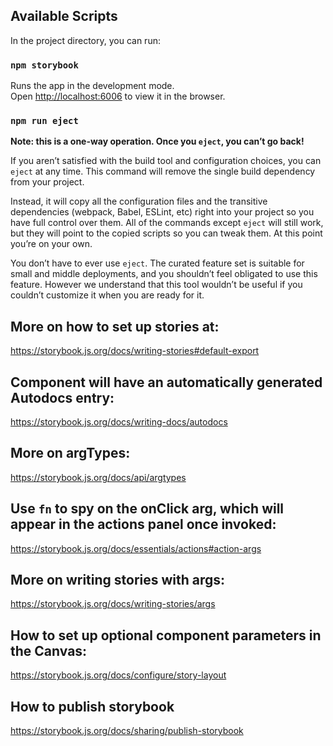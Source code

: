 ## Available Scripts

In the project directory, you can run:

### `npm storybook`

Runs the app in the development mode.\
Open [http://localhost:6006](http://localhost:6006) to view it in the browser.

### `npm run eject`
**Note: this is a one-way operation. Once you `eject`, you can’t go back!**

If you aren’t satisfied with the build tool and configuration choices, you can `eject` at any time. This command will remove the single build dependency from your project.

Instead, it will copy all the configuration files and the transitive dependencies (webpack, Babel, ESLint, etc) right into your project so you have full control over them. All of the commands except `eject` will still work, but they will point to the copied scripts so you can tweak them. At this point you’re on your own.

You don’t have to ever use `eject`. The curated feature set is suitable for small and middle deployments, and you shouldn’t feel obligated to use this feature. However we understand that this tool wouldn’t be useful if you couldn’t customize it when you are ready for it.

## More on how to set up stories at: 
https://storybook.js.org/docs/writing-stories#default-export

## Component will have an automatically generated Autodocs entry: 
https://storybook.js.org/docs/writing-docs/autodocs

## More on argTypes: 
https://storybook.js.org/docs/api/argtypes

## Use `fn` to spy on the onClick arg, which will appear in the actions panel once invoked: 
https://storybook.js.org/docs/essentials/actions#action-args

## More on writing stories with args: 
https://storybook.js.org/docs/writing-stories/args

## How to set up optional component parameters in the Canvas: 
https://storybook.js.org/docs/configure/story-layout

## How to publish storybook
https://storybook.js.org/docs/sharing/publish-storybook